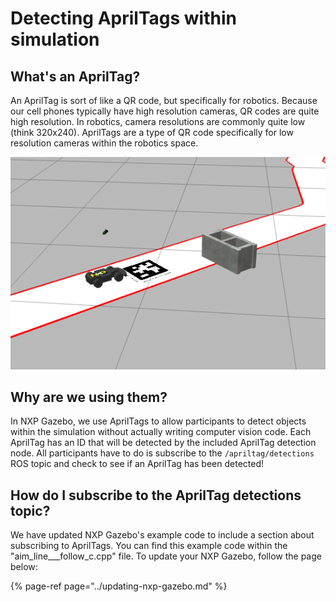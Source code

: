 # Detecting AprilTags within simulation

## What's an AprilTag?

An AprilTag is sort of like a QR code, but specifically for robotics. Because our cell phones typically have high resolution cameras, QR codes are quite high resolution. In robotics, camera resolutions are commonly quite low \(think 320x240\). AprilTags are a type of QR code specifically for low resolution cameras within the robotics space.

![Obstacle 1 in NXP Gazebo](../../.gitbook/assets/image%20%2845%29.png)

## Why are we using them?

In NXP Gazebo, we use AprilTags to allow participants to detect objects within the simulation without actually writing computer vision code. Each AprilTag has an ID that will be detected by the included AprilTag detection node. All participants have to do is subscribe to the `/apriltag/detections` ROS topic and check to see if an AprilTag has been detected!

## How do I subscribe to the AprilTag detections topic?

We have updated NXP Gazebo's example code to include a section about subscribing to AprilTags. You can find this example code within the "aim\_line_\__follow\_c.cpp" file. To update your NXP Gazebo, follow the page below:

{% page-ref page="../updating-nxp-gazebo.md" %}



